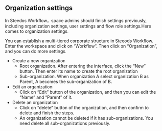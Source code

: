 ## Organization settings

In Steedos Workflow，space admins should finish settings previously, including organization settings, user settings and flow role settings.Here comes to organization settings.

You can establish a multi-tiered corporate structure in Steeods Workflow. Enter the workspace and click on “Workflow”. Then click on “Organization”, and you can do more settings.
  - Create a new organization
      - Root organization. After entering the interface, click the “New” button. Then enter its name to create the root organization
      - Sub-organization. When organization A select organization B as Parent, A becomes the sub-organization of B.
  - Edit an organization
      - Click on “Edit” button of the organization, and then you can edit the “Name” and “Parent” of it.
  - Delete an organization 
      - Click on “delete” button of the organization, and then confirm to delete and finish the steps.
      - An organization cannot be deleted if it has sub-organizations. You need delete all sub-organizations previously.



